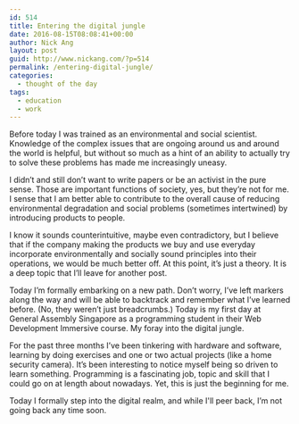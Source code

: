 ```yaml
---
id: 514
title: Entering the digital jungle
date: 2016-08-15T08:08:41+00:00
author: Nick Ang
layout: post
guid: http://www.nickang.com/?p=514
permalink: /entering-digital-jungle/
categories:
  - thought of the day
tags:
  - education
  - work
---
```

<p class="p1">Before today I was trained as an environmental and social scientist. Knowledge of the complex issues that are ongoing around us and around the world is helpful, but without so much as a hint of an ability to actually try to solve these problems has made me increasingly uneasy.</p>
<p class="p1">I didn’t and still don’t want to write papers or be an activist in the pure sense. Those are important functions of society, yes, but they’re not for me. I sense that I am better able to contribute to the overall cause of reducing environmental degradation and social problems (sometimes intertwined) by introducing products to people.</p>
<p class="p1">I know it sounds counterintuitive, maybe even contradictory, but I believe that if the company making the products we buy and use everyday incorporate environmentally and socially sound principles into their operations, we would be much better off. At this point, it’s just a theory. It is a deep topic that I’ll leave for another post.</p>
<p class="p1">Today I’m formally embarking on a new path. Don’t worry, I’ve left markers along the way and will be able to backtrack and remember what I’ve learned before. (No, they weren’t just breadcrumbs.) Today is my first day at General Assembly Singapore as a programming student in their Web Development Immersive course. My foray into the digital jungle.</p>
<p class="p1">For the past three months I’ve been tinkering with hardware and software, learning by doing exercises and one or two actual projects (like a home security camera). It’s been interesting to notice myself being so driven to learn something. Programming is a fascinating job, topic and skill that I could go on at length about nowadays. Yet, this is just the beginning for me.</p>
<p class="p1">Today I formally step into the digital realm, and while I'll peer back, I’m not going back any time soon.</p>